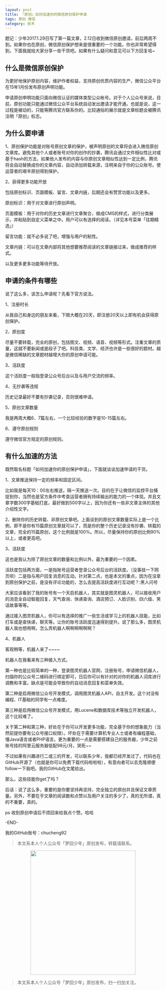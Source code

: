 ```yaml
---
layout: post
title: 『原创』如何加速你的微信原创保护申请
tags: 原创 微信
category: 技术
---
```


题记：少年2017.1.29日写了第一篇文章，2.12日收到微信原创邀请，前后两周不到。如果你也在原创，微信原创保护想来是很重要的一个功能。你也非常希望得到，下面我就给大家分享一些干货吧。如果有什么疑问和意见可以下方回复哈~

## 什么是微信原创保护

为更好地保护原创内容，维护作者权益，支持原创优质内容的生产，微信公众平台在15年1月份发布原创声明功能。

申请原创申明功能只面向微信认证的媒体类型公众帐号。对于个人公众号来说，目前，原创功能只能通过微信公众平台系统自动发出邀请才能开通。也就是说，这一过程是被动的，只能等腾讯官方联系你的。比较通俗的展示就是文章标题会被腾讯注明「原创」标志。

## 为什么要申请

1、原创保护功能是对账号原创文章的保护，被声明原创的文章将会进入微信原创文章库。避免其他个人或者账号对你的创作的抄袭，腾讯会通过文件相似性比对或基于hash的方法，如果他人发布的内容与你原创文章相似性达到一定比例，腾讯将会自动替换成你的文章内容，自动添加转载来源，注明来自于你的公众账号。使运营者的艰辛原创得到保护。

2、获得更多功能开放

包括原创标识、页面模板、留言、文章内链，后期还会有赞赏功能以及更多。

原创标识：用于对文章进行原创声明。

页面模板：用于对你的历史文章进行文章聚合，做成CMS的样式，进行分类展示，并粘贴到自定义菜单之中。用户可以有选择的阅读。（详见本号菜单「往期精选」）

留言功能：就不必多说了吧，增强与用户的粘性。

文章内链：可以在文章内部将其他想要推荐阅读的文章链接过来，做成推荐的样式。

以及更多更多功能等待开放。

##  申请的条件有哪些

说了这么多，该怎么申请呢？先看下官方说法。

1、注册时长

从我自己和身边的朋友来看，下限大概在20天，即注册20天以上即有机会获得原创保护。

2、原创度

尽量不要转载，完全的原创，包括图文、视频、语音、视频等形式。注重文章的质量，这就不要新闻或是段子了吧。科技类、文学、经济也许是一些很好的题材。越是微信稀缺的文章题材越增大你的原创申请可能。

3、活跃度

这个活跃度一般指登录公众号后台以及与用户交流的频率。

4、无抄袭等违规

历史记录最好不要有抄袭记录，否则很难申请。

5、原创文章数量

我是两周大概6、7篇左右，一个比较经验的数字是10-15篇左右。

6、遵守原创规则

遵守微信官方规定的原创规则。

##  有什么加速的方法

既然取名标题「如何加速你的原创保护申请」，下面就谈谈加速申请的干货。

1、文章推送保持一定的频率和固定区间。

比如我是每天10：00左右推送，隔一天推送一次。目的在于让微信的监控平台捕捉到你，当然也是官方条件中考查运营者拥有持续输出的能力的一个体现。并且文章字数300字基础打底，最好做到500字以上，因为你还有一些非文章主体的其他介绍性文字。

2、删除你的历史转载、非原创文章吧。上面谈到的原创文章数量实际上是一个比例，即不是你有15篇原创文章就可以了，而是你的整个历史记录没有抄袭、转载的文章，完全的15篇原创，这个比例就是100%。所以，尽量保持你的原创比例90%以上，或者更高吧。

3、活跃度

这也是我认为除了原创文章的数量和比例以外，最为重要的一个因素。

活跃度包括两方面，一是指账号运营者登录公众号后台的活跃度。（没事挂一下网页呗）二是指与用户回复消息的互动。针对第二点，也是本文的重点，因为在没拿到原创保护之前，是没有评论功能的，怎么去提高活跃度进行互动呢？:黑人问号

大家应该看到了我的账号有一个天启机器人，其实就是图灵机器人，可以接收用户的消息全自动智能回复，天气查询、快递查询、酒店预订、人脸识别、四六级、笑话故事等等。

通过接入图灵机器人，你可以有选择的推广一些生活或学习上的机器人技能，比如打车或是查快递，聊天等。让你的账号活跃度迅速得到提升。说了那么多，图灵机器人我也想用啊，怎么弄机器人啊啊啊啊啊啊？

4、机器人

客观稍等，机器人来了~~~~

机器人在我看来有三种接入方式。

第一种也是比较简单的一种，登录图灵机器人官网，注册账号，申请微信机器人，扫描你的公众号二维码进行绑定即可，日后你可以有针对的对你的机器人词库进行调教和丰富。缺点是可能会导致你的自动消息回复和菜单失效。

第二种是启用微信公众号开发模式，调用图灵机器人API，自主开发。这个对没有编程、IT基础的同学有一点难度。

第三种是启用微信公众号开发模式，用Lucene和数据库技术等独立开发机器人，这个比较难了。

关于第二种和第三种，好处在于你可以开发更多功能，完全基于你的想象能力（当然前提你要有公众号接口权限）。坏处在于需要计算机专业人士或者有编程基础，懂Java语言或者PHP语言。更为重要的一点是需要搭建自己的服务器，少年之前账号挂的阿里云服务器低配98元/月，哭死~~

不过如果有兴趣进行二或三的开发，可以联系少年，我都已经开发过了，代码也在GitHub开源了（也就是你可以免费下载代码啦啦啦），有意向者可以去克隆顺便follow一下我吧。我的GitHub在文尾给出。

那么，这些技能你get了吗？

后话：说了这么多，重要的是你要坚持再坚持，完全独立的原创并且保证文章质量。另外，不要在乎文章的阅读数和点赞以及用户关注的多少了，真的无所谓，真的不重要，真的。

ps 收到原创申请后不烦回来给我点个赞。哈哈

-END-

我的GitHub账号：chucheng92

> 本文系本人个人公众号「梦回少年」原创发布，转载请联系。

<div align="center">
<img src="https://chucheng92.github.io/assets/img/qrcode.png" width="340" height="400" />
</div>

> 本文系本人个人公众号「梦回少年」原创发布，扫一扫加关注。